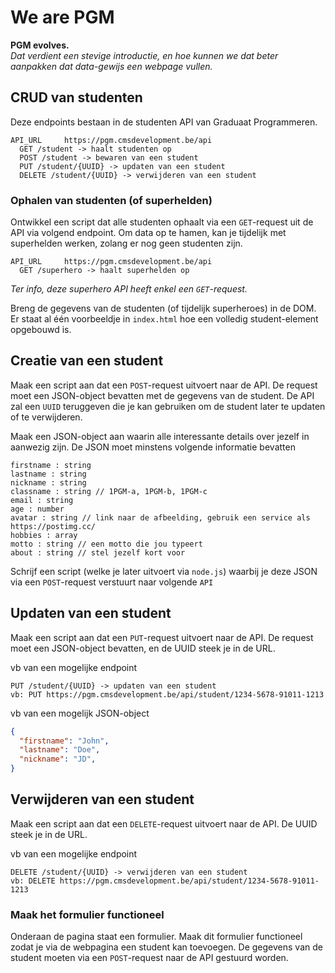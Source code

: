 # We are PGM

**PGM evolves.**  
_Dat verdient een stevige introductie, en hoe kunnen we dat beter aanpakken dat data-gewijs een webpage vullen._

## CRUD van studenten

Deze endpoints bestaan in de studenten API van Graduaat Programmeren.

```
API_URL     https://pgm.cmsdevelopment.be/api
  GET /student -> haalt studenten op
  POST /student -> bewaren van een student
  PUT /student/{UUID} -> updaten van een student
  DELETE /student/{UUID} -> verwijderen van een student
```

### Ophalen van studenten (of superhelden)

Ontwikkel een script dat alle studenten ophaalt via een `GET`-request uit de API via volgend endpoint.
Om data op te hamen, kan je tijdelijk met superhelden werken, zolang er nog geen studenten zijn.

```
API_URL     https://pgm.cmsdevelopment.be/api
  GET /superhero -> haalt superhelden op
```
*Ter info, deze superhero API heeft enkel een `GET`-request.*

Breng de gegevens van de studenten (of tijdelijk superheroes) in de DOM. Er staat al één voorbeeldje in `index.html` hoe een volledig student-element opgebouwd is.

## Creatie van een student

Maak een script aan dat een `POST`-request uitvoert naar de API. De request moet een JSON-object bevatten met de gegevens van de student. De API zal een `UUID` teruggeven die je kan gebruiken om de student later te updaten of te verwijderen.

Maak een JSON-object aan waarin alle interessante details over jezelf in aanwezig zijn. De JSON moet minstens volgende informatie bevatten

    firstname : string
    lastname : string
    nickname : string
    classname : string // 1PGM-a, 1PGM-b, 1PGM-c
    email : string
    age : number
    avatar : string // link naar de afbeelding, gebruik een service als https://postimg.cc/
    hobbies : array
    motto : string // een motto die jou typeert
    about : string // stel jezelf kort voor

Schrijf een script (welke je later uitvoert via `node.js`) waarbij je deze JSON via een `POST`-request verstuurt naar volgende `API`


## Updaten van een student

Maak een script aan dat een `PUT`-request uitvoert naar de API. De request moet een JSON-object bevatten, en de UUID steek je in de URL.

vb van een mogelijke endpoint
```
PUT /student/{UUID} -> updaten van een student
vb: PUT https://pgm.cmsdevelopment.be/api/student/1234-5678-91011-1213
```

vb van een mogelijk JSON-object
```json
{
  "firstname": "John",
  "lastname": "Doe",
  "nickname": "JD",
}
``` 
## Verwijderen van een student

Maak een script aan dat een `DELETE`-request uitvoert naar de API. De UUID steek je in de URL.

vb van een mogelijke endpoint
```
DELETE /student/{UUID} -> verwijderen van een student
vb: DELETE https://pgm.cmsdevelopment.be/api/student/1234-5678-91011-1213
```

### Maak het formulier functioneel

Onderaan de pagina staat een formulier. Maak dit formulier functioneel zodat je via de webpagina een student kan toevoegen. De gegevens van de student moeten via een `POST`-request naar de API gestuurd worden.